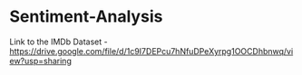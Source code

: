 # Sentiment-Analysis
Link to the IMDb Dataset - https://drive.google.com/file/d/1c9I7DEPcu7hNfuDPeXyrpg1OOCDhbnwq/view?usp=sharing
